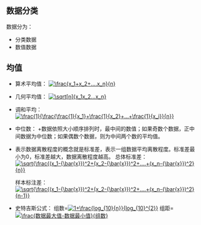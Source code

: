 ## 数据分类 ##
数据分为：

+ 分类数据
+ 数值数据

## 均值 ##

+ 算术平均值：  <a href="https://www.codecogs.com/eqnedit.php?latex=\frac{x_1&plus;x_2&plus;....x_n}{n}" target="_blank"><img src="https://latex.codecogs.com/gif.latex?\frac{x_1&plus;x_2&plus;....x_n}{n}" title="\frac{x_1+x_2+....x_n}{n}" /></a>
+ 几何平均值： <a href="https://www.codecogs.com/eqnedit.php?latex=\sqrt[n]{x_1x_2...x_n}" target="_blank"><img src="https://latex.codecogs.com/gif.latex?\sqrt[n]{x_1x_2...x_n}" title="\sqrt[n]{x_1x_2...x_n}" /></a>

+ 调和平均： <a href="https://www.codecogs.com/eqnedit.php?latex=\frac{1}{\frac{\frac{1}{x_1}&plus;\frac{1}{x_2}&plus;...&plus;\frac{1}{x_i}}{n}}" target="_blank"><img src="https://latex.codecogs.com/gif.latex?\frac{1}{\frac{\frac{1}{x_1}&plus;\frac{1}{x_2}&plus;...&plus;\frac{1}{x_i}}{n}}" title="\frac{1}{\frac{\frac{1}{x_1}+\frac{1}{x_2}+...+\frac{1}{x_i}}{n}}" /></a>

+ 中位数：
+数据依照大小顺序排列时，最中间的数值；如果奇数个数据，正中间数据为中位数；如果偶数个数据，则为中间两个数的平均值。
+ 表示数据离散程度的概念就是标准差，表示一组数据平均离散程度。标准差最小为0，标准差越大，数据离散程度越高。
  总体标准差：<a href="https://www.codecogs.com/eqnedit.php?latex=\sqrt{\frac{(x_1-{\bar{x}})^2&plus;(x_2-{\bar{x}})^2&plus;....&plus;(x_n-{\bar{x}})^2}{n}}" target="_blank"><img src="https://latex.codecogs.com/gif.latex?\sqrt{\frac{(x_1-{\bar{x}})^2&plus;(x_2-{\bar{x}})^2&plus;....&plus;(x_n-{\bar{x}})^2}{n}}" title="\sqrt{\frac{(x_1-{\bar{x}})^2+(x_2-{\bar{x}})^2+....+(x_n-{\bar{x}})^2}{n}}" /></a>
  
  样本标注差：<a href="https://www.codecogs.com/eqnedit.php?latex=\sqrt{\frac{(x_1-{\bar{x}})^2&plus;(x_2-{\bar{x}})^2&plus;....&plus;(x_n-{\bar{x}})^2}{n-1}}" target="_blank"><img src="https://latex.codecogs.com/gif.latex?\sqrt{\frac{(x_1-{\bar{x}})^2&plus;(x_2-{\bar{x}})^2&plus;....&plus;(x_n-{\bar{x}})^2}{n-1}}" title="\sqrt{\frac{(x_1-{\bar{x}})^2+(x_2-{\bar{x}})^2+....+(x_n-{\bar{x}})^2}{n-1}}" /></a>
+ 史特吉斯公式：
组数=<a href="https://www.codecogs.com/eqnedit.php?latex=1&plus;\frac{log_{10}{n}}{log_{10}^{2}}" target="_blank"><img src="https://latex.codecogs.com/gif.latex?1&plus;\frac{log_{10}{n}}{log_{10}^{2}}" title="1+\frac{log_{10}{n}}{log_{10}^{2}}" /></a>
组距=<a href="https://www.codecogs.com/eqnedit.php?latex=\frac{a-b}{c}" target="_blank"><img src="https://latex.codecogs.com/gif.latex?\frac{a-b}{c}" title="\frac{数据最大值-数据最小值}{组数}" /></a>

